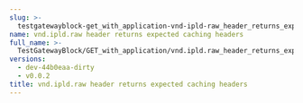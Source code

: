 ```yaml
---
slug: >-
  testgatewayblock-get_with_application-vnd-ipld-raw_header_returns_expected_caching_headers
name: vnd.ipld.raw header returns expected caching headers
full_name: >-
  TestGatewayBlock/GET_with_application/vnd.ipld.raw_header_returns_expected_caching_headers
versions:
  - dev-44b0eaa-dirty
  - v0.0.2
title: vnd.ipld.raw header returns expected caching headers
---
```


